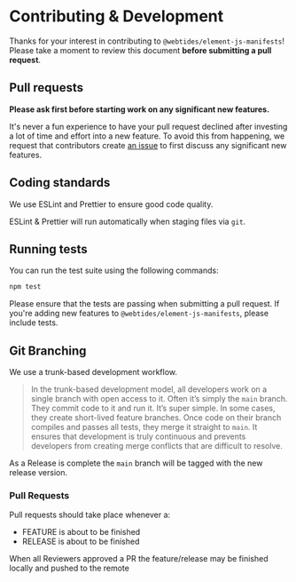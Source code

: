 # Contributing & Development

Thanks for your interest in contributing to `@webtides/element-js-manifests`! Please take a moment to review this document **before submitting a pull request**.

## Pull requests

**Please ask first before starting work on any significant new features.**

It's never a fun experience to have your pull request declined after investing a lot of time and effort into a new feature. To avoid this from happening, we request that contributors create [an issue](https://github.com/webtides/element-js/issues) to first discuss any significant new features.

## Coding standards

We use ESLint and Prettier to ensure good code quality.

ESLint & Prettier will run automatically when staging files via `git`.

## Running tests

You can run the test suite using the following commands:

```sh
npm test
```

Please ensure that the tests are passing when submitting a pull request. If you're adding new features to `@webtides/element-js-manifests`, please include tests.

## Git Branching

We use a trunk-based development workflow.

> In the trunk-based development model, all developers work on a single branch with open access to it. Often it’s simply the `main` branch. They commit code to it and run it. It’s super simple. In some cases, they create short-lived feature branches. Once code on their branch compiles and passes all tests, they merge it straight to `main`. It ensures that development is truly continuous and prevents developers from creating merge conflicts that are difficult to resolve.

As a Release is complete the `main` branch will be tagged with the new release version.

### Pull Requests

Pull requests should take place whenever a:

-   FEATURE is about to be finished
-   RELEASE is about to be finished

When all Reviewers approved a PR the feature/release may be finished locally and pushed to the remote
